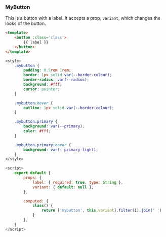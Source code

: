 ### MyButton

This is a button with a label. It accepts a prop, `variant`, which changes the looks of the button.

```html
<template>
    <button :class='class'>
        {{ label }}
    </button>
</template>
```

```css
<style>
    .mybutton {
        padding: 0.5rem 1rem;
        border: 1px solid var(--border-colour);
        border-radius: var(--radius);
        background: #fff;
        cursor: pointer;
    }

    .mybutton:hover {
        outline: 1px solid var(--border-colour);
    }

    .mybutton.primary {
        background: var(--primary);
        color: #fff;
    }

    .mybutton.primary:hover {
        background: var(--primary-light);
    }
</style>
```

```javascript
<script>
    export default {
        props: {
            label: { required: true, type: String },
            variant: { default: null },
        },

        computed: {
            class() {
                return ['mybutton', this.variant].filter(I).join(' ')
            }
        },
    }
</script>
```
